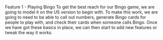 Feature 1 - Playing Bingo
To get the best reach for our Bingo game, we are going to model it on the US version to begin with. To make this
work, we are going to need to be able to call out numbers, generate Bingo cards for people to play with, and check
their cards when someone calls Bingo. Once we have got these basics in place, we can then start to add new features
or tweak the way it works.



